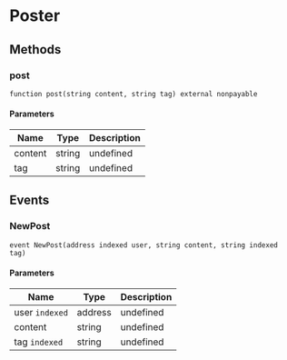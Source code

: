 # Poster









## Methods

### post

```solidity
function post(string content, string tag) external nonpayable
```





#### Parameters

| Name | Type | Description |
|---|---|---|
| content | string | undefined |
| tag | string | undefined |



## Events

### NewPost

```solidity
event NewPost(address indexed user, string content, string indexed tag)
```





#### Parameters

| Name | Type | Description |
|---|---|---|
| user `indexed` | address | undefined |
| content  | string | undefined |
| tag `indexed` | string | undefined |



